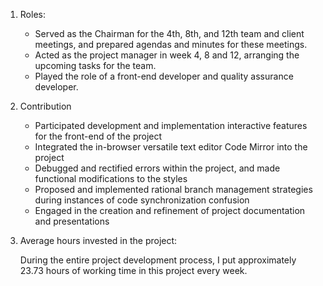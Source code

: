 1. Roles:
   - Served as the Chairman for the 4th, 8th, and 12th team and client meetings, and prepared agendas and minutes for these meetings.
   - Acted as the project manager in week 4, 8 and 12, arranging the upcoming tasks for the team.
   - Played the role of a front-end developer and quality assurance developer.
   

2. Contribution
   - Participated development and implementation interactive features for the front-end of the project
   - Integrated the in-browser versatile text editor Code Mirror into the project
   - Debugged and rectified errors within the project, and made functional modifications to the styles
   - Proposed and implemented rational branch management strategies during instances of code synchronization confusion
   - Engaged in the creation and refinement of project documentation and presentations


3. Average hours invested in the project:

   During the entire project development process, I put approximately 23.73 hours of working time in this project every week.
